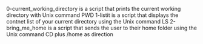 0-current_working_directory is a script that prints the current working directory with Unix command PWD
1-listit is a script that displays the contnet list of your current directory using the Unix command LS
2-bring_me_home is a script that sends the user to their home folder using the Unix command CD plus /home as direction
